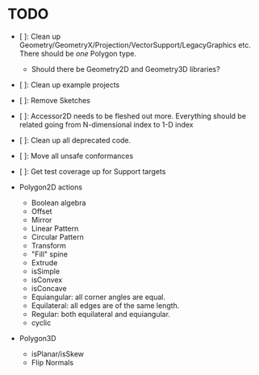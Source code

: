 # TODO

- [ ]: Clean up Geometry/GeometryX/Projection/VectorSupport/LegacyGraphics etc. There should be _one_ Polygon type.
  - Should there be Geometry2D and Geometry3D libraries?
- [ ]: Clean up example projects
- [ ]: Remove Sketches
- [ ]: Accessor2D needs to be fleshed out more. Everything should be related going from N-dimensional index to 1-D index
- [ ]: Clean up all deprecated code.
- [ ]: Move all unsafe conformances
- [ ]: Get test coverage up for Support targets
- Polygon2D actions
  - Boolean algebra
  - Offset
  - Mirror
  - Linear Pattern
  - Circular Pattern
  - Transform
  - "Fill" spine
  - Extrude
  - isSimple
  - isConvex
  - isConcave
  - Equiangular: all corner angles are equal.
  - Equilateral: all edges are of the same length.
  - Regular: both equilateral and equiangular.
  - cyclic
  
- Polygon3D
  - isPlanar/isSkew
  - Flip Normals
